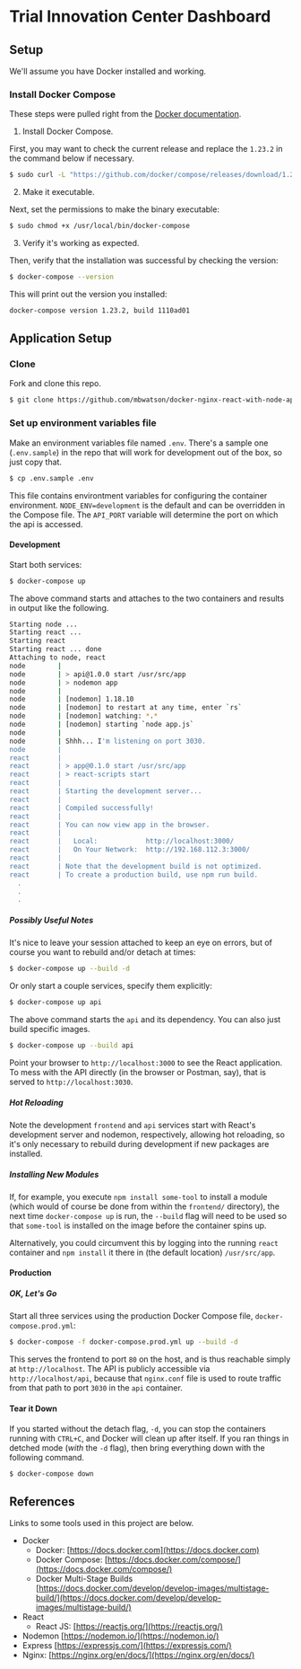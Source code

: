 # Trial Innovation Center Dashboard

## Setup

We'll assume you have Docker installed and working.

### Install Docker Compose

These steps were pulled right from the [Docker documentation](https://docs.docker.com/compose/install/).

1. Install Docker Compose.

First, you may want to check the current release and replace the `1.23.2` in the command below if necessary.

```bash
$ sudo curl -L "https://github.com/docker/compose/releases/download/1.23.2/docker-compose-$(uname -s)-$(uname -m)" -o /usr/local/bin/docker-compose
```

2. Make it executable.

Next, set the permissions to make the binary executable:

```bash
$ sudo chmod +x /usr/local/bin/docker-compose
```

3. Verify it's working as expected.

Then, verify that the installation was successful by checking the version:

```bash
$ docker-compose --version
```

This will print out the version you installed:

```bash
docker-compose version 1.23.2, build 1110ad01
```

## Application Setup

### Clone

Fork and clone this repo.

```bash
$ git clone https://github.com/mbwatson/docker-nginx-react-with-node-api.git
```

### Set up environment variables file

Make an environment variables file named `.env`. There's a sample one (`.env.sample`) in the repo that will work for development out of the box, so just copy that.

```bash
$ cp .env.sample .env
```

This file contains environtment variables for configuring the container environment. `NODE_ENV=development` is the default and can be overridden in the Compose file. The `API_PORT` variable will determine the port on which the api is accessed.

#### Development

Start both services:

```bash
$ docker-compose up
```

The above command starts and attaches to the two containers and results in output like the following.

```bash
Starting node ... 
Starting react ... 
Starting react
Starting react ... done
Attaching to node, react
node        | 
node        | > api@1.0.0 start /usr/src/app
node        | > nodemon app
node        | 
node        | [nodemon] 1.18.10
node        | [nodemon] to restart at any time, enter `rs`
node        | [nodemon] watching: *.*
node        | [nodemon] starting `node app.js`
node        | 
node        | Shhh... I'm listening on port 3030.
node        | 
react       | 
react       | > app@0.1.0 start /usr/src/app
react       | > react-scripts start
react       | 
react       | Starting the development server...
react       | 
react       | Compiled successfully!
react       | 
react       | You can now view app in the browser.
react       | 
react       |   Local:            http://localhost:3000/
react       |   On Your Network:  http://192.168.112.3:3000/
react       | 
react       | Note that the development build is not optimized.
react       | To create a production build, use npm run build.
  .
  .
  .

```

##### Possibly Useful Notes

It's nice to leave your session attached to keep an eye on errors, but of course you want to rebuild and/or detach at times:

```bash
$ docker-compose up --build -d
```

Or only start a couple services, specify them explicitly:

```bash
$ docker-compose up api
```

The above command starts the `api` and its dependency. You can also just build specific images.

```bash
$ docker-compose up --build api
```

Point your browser to `http://localhost:3000` to see the React application.
To mess with the API directly (in the browser or Postman, say), that is served to `http://localhost:3030`.

##### Hot Reloading

Note the development `frontend` and `api` services start with React's development server and nodemon, respectively, allowing hot reloading, so it's only necessary to rebuild during development if new packages are installed.

##### Installing New Modules

If, for example, you execute `npm install some-tool` to install a module (which would of course be done from within the `frontend/` directory), the next time `docker-compose up` is run, the `--build` flag will need to be used so that `some-tool` is installed on the image before the container spins up.

Alternatively, you could circumvent this by logging into the running `react` container and `npm install` it there in (the default location) `/usr/src/app`.

#### Production

##### OK, Let's Go

Start all three services using the production Docker Compose file, `docker-compose.prod.yml`:

```bash
$ docker-compose -f docker-compose.prod.yml up --build -d
```

This serves the frontend to port `80` on the host, and is thus reachable simply at `http://localhost`. The API is publicly accessible via `http://localhost/api`, because that `nginx.conf` file is used to route traffic from that path to port `3030` in the `api` container.

#### Tear it Down

If you started without the detach flag, `-d`, you can stop the containers running with `CTRL+C`, and Docker will clean up after itself. If you ran things in detched mode (_with_ the `-d` flag), then bring everything down with the following command. 

```bash
$ docker-compose down
```

## References

Links to some tools used in this project are below.

- Docker
  + Docker: [https://docs.docker.com](https://docs.docker.com)
  + Docker Compose: [https://docs.docker.com/compose/](https://docs.docker.com/compose/)
  + Docker Multi-Stage Builds [https://docs.docker.com/develop/develop-images/multistage-build/](https://docs.docker.com/develop/develop-images/multistage-build/)
- React
  + React JS: [https://reactjs.org/](https://reactjs.org/)
- Nodemon [https://nodemon.io/](https://nodemon.io/)
- Express [https://expressjs.com/](https://expressjs.com/)
- Nginx: [https://nginx.org/en/docs/](https://nginx.org/en/docs/)
